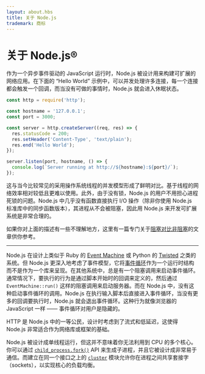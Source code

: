 ```yaml
---
layout: about.hbs
title: 关于 Node.js
trademark: 商标
---
```


# 关于 Node.js®

作为一个异步事件驱动的 JavaScript 运行时，Node.js 被设计用来构建可扩展的网络应用。在下面的 “Hello World” 示例中，可以并发处理许多连接，每一个连接都会触发一个回调，而当没有可做的事情时，Node.js 就会进入休眠状态。

```javascript
const http = require('http');

const hostname = '127.0.0.1';
const port = 3000;

const server = http.createServer((req, res) => {
  res.statusCode = 200;
  res.setHeader('Content-Type', 'text/plain');
  res.end('Hello World');
});

server.listen(port, hostname, () => {
  console.log(`Server running at http://${hostname}:${port}/`);
});
```

这与当今比较常见的采用操作系统线程的并发模型形成了鲜明对比。基于线程的网络效率相对较低且更难以使用。此外，由于没有锁，Node.js 的用户不用担心进程死锁的问题。Node.js 中几乎没有函数直接执行 I/O 操作（除非你使用 Node.js 标准库中的同步函数版本），其进程从不会被阻塞，因此用 Node.js 来开发可扩展系统是非常合理的。

如果你对上面的描述有一些不理解地方，这里有一篇专门关于[阻塞对比非阻塞][]的文章供你参考。

---

Node.js 在设计上类似于 Ruby 的 [Event Machine][] 或 Python 的 [Twisted][] 之类的系统。但 Node.js 更深入地考虑了事件模型，它将[事件循环][]作为一个运行时结构而不是作为一个库来呈现。在其他系统中，总是有一个阻塞调用来启动事件循环。通常情况下，要执行的行为是通过脚本开始时的回调来定义的，然后通过 `EventMachine::run()` 这样的阻塞调用来启动服务器。而在 Node.js 中，没有这种启动事件循环的调用。Node.js 在执行输入脚本后直接进入事件循环，当没有更多的回调要执行时，Node.js 就会退出事件循环。这种行为就像浏览器的 JavaScript 一样 —— 事件循环对用户是隐藏的。

HTTP 是 Node.js 中的一等公民，设计时考虑到了流式和低延迟，这使得 Node.js 非常适合作为网络库或框架的基础。

Node.js 被设计成单线程运行，但这并不意味着你无法利用到 CPU 的多个核心。你可以通过 [`child_process.fork()`][] API 来生成子进程，并且它被设计成非常易于通信。而建立在同一个接口之上的 [`cluster`][] 模块允许你在进程之间共享套接字（sockets），以实现核心的负载均衡。

[阻塞对比非阻塞]: /zh-cn/docs/guides/blocking-vs-non-blocking/
[`child_process.fork()`]: https://nodejs.org/api/child_process.html#child_process_child_process_fork_modulepath_args_options
[`cluster`]: https://nodejs.org/api/cluster.html
[事件循环]: /zh-cn/docs/guides/event-loop-timers-and-nexttick/
[Event Machine]: https://github.com/eventmachine/eventmachine
[Twisted]: https://twistedmatrix.com/trac/
